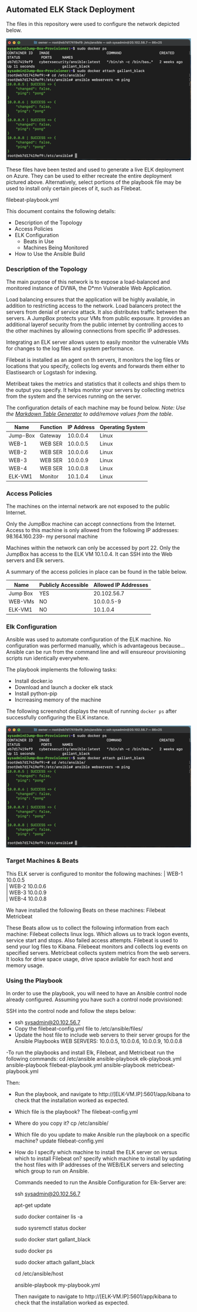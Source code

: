 ## Automated ELK Stack Deployment

The files in this repository were used to configure the network depicted below.

![Docker ps output](Images/Docker_ps_output.png)

These files have been tested and used to generate a live ELK deployment on Azure. They can be used to either recreate the entire deployment pictured above. Alternatively, select portions of the playbook file may be used to install only certain pieces of it, such as Filebeat.

filebeat-playbook.yml

This document contains the following details:
- Description of the Topology
- Access Policies
- ELK Configuration
   - Beats in Use
   - Machines Being Monitored
- How to Use the Ansible Build


### Description of the Topology

The main purpose of this network is to expose a load-balanced and monitored instance of DVWA, the D*mn Vulnerable Web Application.

Load balancing ensures that the application will be highly available, in addition to restricting access to the network. Load balancers protect the servers from denial of service attack. It also distributes traffic between the servers.
A JumpBox protects your VMs from public exposure. It provides an additional layerof security  from the public internet by controlling acces to the other machines by allowing connections from specific IP addresses.

Integrating an ELK server allows users to easily monitor the vulnerable VMs for changes to the log files and system performance.
 
Filebeat is installed as an agent on th servers, it monitors the log files or locations that you specify, collects log events and forwards them either to Elastisearch or Logstash for indexing.

Metribeat takes the metrics and statistics that it collects and ships them to the output you specify. It helps monitor your servers by collecting metrics from the system and the services running on the server.

The configuration details of each machine may be found below.
_Note: Use the [Markdown Table Generator](http://www.tablesgenerator.com/markdown_tables) to add/remove values from the table_.

| Name     | Function | IP Address | Operating System |
|----------|----------|------------|------------------|
| Jump-Box | Gateway  | 10.0.0.4   | Linux            |
| WEB-1    | WEB SER  | 10.0.0.5   | Linux            |
| WEB-2    | WEB SER  | 10.0.0.6   | Linux            |
| WEB-3    | WEB SER  | 10.0.0.9   | Linux            |
| WEB-4    | WEB SER  | 10.0.0.8   | Linux            |
| ELK-VM1  | Monitor  | 10.1.0.4   | Linux            |          
### Access Policies

The machines on the internal network are not exposed to the public Internet. 

Only the JumpBox machine can accept connections from the Internet. Access to this machine is only allowed from the following IP addresses:
98.164.160.239- my personal machine

Machines within the network can only be accessed by port 22.
Only the JumpBox has access to the ELK VM 10.1.0.4. It can SSH into the Web servers and Elk servers.

A summary of the access policies in place can be found in the table below.

| Name     | Publicly Accessible | Allowed IP Addresses |
|----------|---------------------|----------------------|
| Jump Box |      YES            |   20.102.56.7
| WEB-VMs  |      NO             |   10.0.0.5-9         |
| ELK-VM1  |      NO             |   10.1.0.4           |

### Elk Configuration

Ansible was used to automate configuration of the ELK machine. No configuration was performed manually, which is advantageous because...
Ansible can be run from the command line and will ensureour provisioning scripts run identically everywhere.


The playbook implements the following tasks:
- Install docker.io
- Download and launch a docker elk stack
- Install python-pip
- Incrreasing memory of the machine

The following screenshot displays the result of running `docker ps` after successfully configuring the ELK instance.

![TODO: Update the path with the name of your screenshot of docker ps output](Images/docker_ps_output.png)

### Target Machines & Beats
This ELK server is configured to monitor the following machines:
| WEB-1 10.0.0.5  
| WEB-2 10.0.0.6         
| WEB-3 10.0.0.9       
| WEB-4 10.0.0.8 

We have installed the following Beats on these machines:
Filebeat
Metricbeat

These Beats allow us to collect the following information from each machine:
Filebeat collects linux logs. Which allows us to track logon events, service start and stops. Also failed access attempts.
Filebeat is used to send your log files to Kibana. Filebeeat monitors and collects log events on specified servers.
Metricbeat collects system metrics from the web servers. It looks for drive space usage, drive space avilable for each host and memory usage.


### Using the Playbook
In order to use the playbook, you will need to have an Ansible control node already configured. Assuming you have such a control node provisioned: 

SSH into the control node and follow the steps below:
- ssh sysadmin@20.102.56.7
- Copy the filebeat-config.yml file to /etc/ansible/files/
- Update the host file to include web servers  to their server groups for the Ansible Playbooks
  WEB SERVERS: 10.0.0.5, 10.0.0.6, 10.0.0.9, 10.0.0.8
  
-To run the playbooks and install Elk, Filebeat, and Metricbeat run the following commands:
cd /etc/ansible
ansible-playbook elk-playbook.yml
ansible-playbook filebeat-playbook.yml
ansible-playbook metricbeat-playbook.yml

Then:

- Run the playbook, and navigate to http://[ELK-VM.IP]:5601/app/kibana to check that the installation worked as expected. 


- Which file is the playbook? 
  The filebeat-config.yml
- Where do you copy it?
  cp /etc/ansible/
- Which file do you update to make Ansible run the playbook on a specific machine? 
  update filebeat-config.yml
- How do I specify which machine to install the ELK server on versus which to install Filebeat on?
  specify which machine to install by updating the host files with IP addresses of the WEB/ELK servers and selecting which group to run on Ansible.
  
  Commands needed to run the Ansible Configuration for Elk-Server are:
  
  ssh sysadmin@20.102.56.7
  
  apt-get update
  
  sudo docker container lis -a
  
  sudo sysremctl status docker
  
  sudo docker start gallant_black
  
  sudo docker ps
  
  sudo docker attach gallant_black
  
  cd /etc/ansible/host
  
  ansible-playbook my-playbook.yml
  
  Then navigate to navigate to http://[ELK-VM.IP]:5601/app/kibana to check that the installation worked as expected. 



